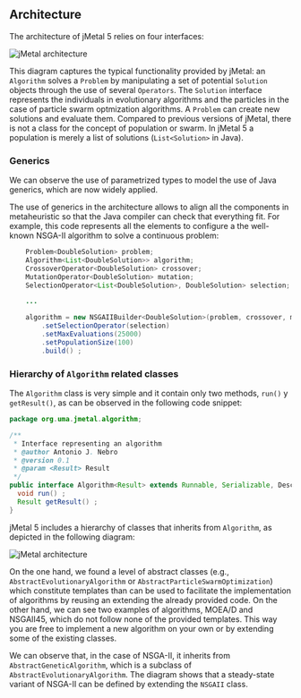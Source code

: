 <!--<div id='id-architecture'/>-->
## Architecture

The architecture of jMetal 5 relies on four interfaces:

![jMetal architecture](./figures/jMetal5CoreClassDiagram.png)

This diagram captures the typical functionality provided by jMetal: an `Algorithm` solves a `Problem` by manipulating a set of potential `Solution` objects through the use of several `Operators`. The `Solution` interface represents the individuals in evolutionary algorithms and the particles in the case of particle swarm optmization algorithms. A `Problem` can create new solutions and evaluate them.
Compared to previous versions of jMetal, there is not a class for the concept of population or swarm. In jMetal 5 a population is merely a list of solutions (`List<Solution>` in Java).


### Generics
We can observe the use of parametrized types to model the use of Java generics, which are now widely applied.

The use of generics in the architecture allows to align all the components in metaheuristic so that the Java compiler can check that everything fit. For example, this code represents all the elements to configure a the well-known NSGA-II algorithm to solve a continuous problem:

```java
    Problem<DoubleSolution> problem;
    Algorithm<List<DoubleSolution>> algorithm;
    CrossoverOperator<DoubleSolution> crossover;
    MutationOperator<DoubleSolution> mutation;
    SelectionOperator<List<DoubleSolution>, DoubleSolution> selection;

    ...

    algorithm = new NSGAIIBuilder<DoubleSolution>(problem, crossover, mutation)
        .setSelectionOperator(selection)
        .setMaxEvaluations(25000)
        .setPopulationSize(100)
        .build() ;
```

### Hierarchy of `Algorithm` related classes

The `Algorithm` class is very simple and it contain only two methods,  `run()` y `getResult()`, as can be observed in the following code snippet:

```java
package org.uma.jmetal.algorithm;

/**
 * Interface representing an algorithm
 * @author Antonio J. Nebro
 * @version 0.1
 * @param <Result> Result
 */
public interface Algorithm<Result> extends Runnable, Serializable, DescribedEntity {
  void run() ;
  Result getResult() ;
}

```

jMetal 5 includes a hierarchy of classes that inherits from `Algorithm`, as depicted in the following diagram:

![jMetal architecture](./figures/algorithmHierarchy.png)

On the one hand, we found a level of abstract classes (e.g., `AbstractEvolutionaryAlgorithm` or `AbstractParticleSwarmOptimization`) which constitute templates than can be used to facilitate the implementation of algorithms by reusing an extending the already provided code. On the other hand, we can see two examples of algorithms, MOEA/D and NSGAII45, which do not follow none of the provided templates. This way you are free to implement a new algorithm on your own or by extending some of the existing classes.

We can observe that, in the case of NSGA-II, it inherits from `AbstractGeneticAlgorithm`, which is a subclass of `AbstractEvolutionaryAlgorithm`. The diagram shows that a steady-state variant of NSGA-II can be defined by extending the `NSGAII` class.
